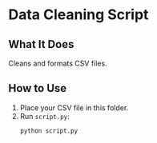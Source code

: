 # Data Cleaning Script

## What It Does
Cleans and formats CSV files.

## How to Use
1. Place your CSV file in this folder.
2. Run `script.py`:
   ```bash
   python script.py
